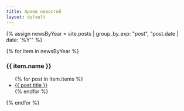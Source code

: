 ```yaml
---
title: Архив новостей
layout: default
---
```


{% assign newsByYear = site.posts | group_by_exp: "post", "post.date | date: '%Y'" %}

{% for item in newsByYear %}
<h3>{{ item.name }}</h3>
<ul>{% for post in item.items %}
	<li><a href="{{ post.url }}">{{ post.title }}</a></li>{% endfor %}
</ul>
{% endfor %}